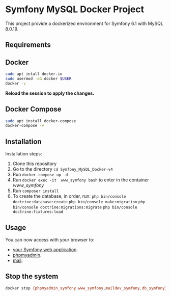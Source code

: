 # Symfony MySQL Docker Project

This project provide a dockerized environment for Symfony 6.1 with MySQL 8.0.19.

## Requirements

## Docker

```bash
sudo apt intall docker.io
sudo usermod -aG docker $USER
docker -v
```

**Reload the session to apply the changes.**

## Docker Compose

```bash
sudo apt install docker-compose
docker-compose -v
```

## Installation

Installation steps:

1. Clone this repository
2. Go to the directory `cd Symfony_MySQL_Docker-v4`
3. Run `docker-compose up -d`
4. Run `docker exec -it  www_symfony bash` to enter in the container *www_symfony*
5. Run `composer install`
6. To create the database, in order, run:
`php bin/console doctrine:database:create`
`php bin/console make:migration`
`php bin/console doctrine:migrations:migrate`
`php bin/console doctrine:fixtures:load`

## Usage

You can now access with your browser to:

- [your Symfony web application](http://localhost:8741).
- [phpmyadmin](http://localhost:8080).
- [mail](http://localhost:8081).

## Stop the system

```bash
docker stop {phpmyadmin_symfony,www_symfony,maildev_symfony,db_symfony}
```
